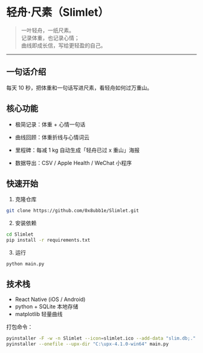 # 轻舟·尺素（Slimlet）

> 一叶轻舟，一纸尺素。  
> 记录体重，也记录心情；  
> 曲线即成长信，写给更轻盈的自己。

---

## 一句话介绍

每天 10 秒，把体重和一句话写进尺素，看轻舟如何过万重山。

## 核心功能

- 极简记录：体重 + 心情一句话

- 曲线回顾：体重折线与心情词云

- 里程碑：每减 1 kg 自动生成「轻舟已过 x 重山」海报

- 数据导出：CSV / Apple Health / WeChat 小程序

## 快速开始

1. 克隆仓库

```bash
git clone https://github.com/0x8ubb1e/Slimlet.git
```

2. 安装依赖

```bash
cd Slimlet
pip install -r requirements.txt
```

3. 运行
   
```bash
python main.py
```

## 技术栈
- React Native (iOS / Android)  
- python + SQLite 本地存储  
- matplotlib 轻量曲线


打包命令：

```bash
pyinstaller -F -w -n Slimlet --icon=slimlet.ico --add-data "slim.db;." --add-data "config.json;." --clean main.py
pyinstaller --onefile --upx-dir "C:\upx-4.1.0-win64" main.py
```